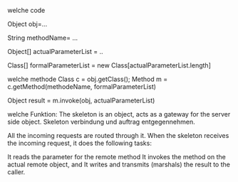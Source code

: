 welche code

Object obj=...

String methodName= ...

Object[] actualParameterList = ..

Class[] formalParameterList = new Class[actualParameterList.length]


welche methode
Class c = obj.getClass();
Method m = c.getMethod(methodeName, formalParameterList)

Object result = m.invoke(obj, actualParameterList)


welche Funktion:
The skeleton is an object, acts as a gateway for the server side object. 
Skeleton verbindung und auftrag entgegennehmen.

All the incoming requests are routed through it. 
When the skeleton receives the incoming request, 
it does the following tasks:

It reads the parameter for the remote method
It invokes the method on the actual remote object, and
It writes and transmits (marshals) the result to the caller.